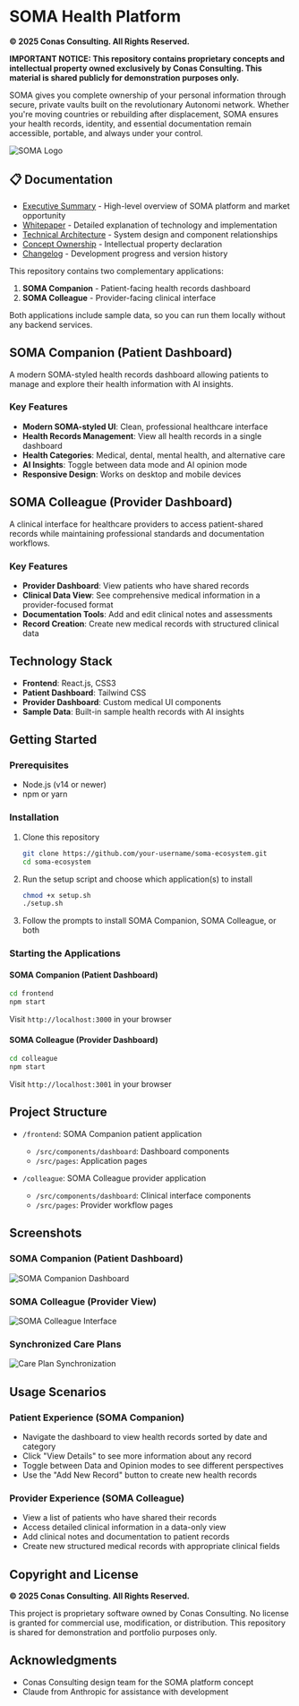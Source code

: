 # SOMA Health Platform

**© 2025 Conas Consulting. All Rights Reserved.**

**IMPORTANT NOTICE: This repository contains proprietary concepts and intellectual property owned exclusively by Conas Consulting. This material is shared publicly for demonstration purposes only.**

SOMA gives you complete ownership of your personal information through secure, private vaults built on the revolutionary Autonomi network. Whether you're moving countries or rebuilding after displacement, SOMA ensures your health records, identity, and essential documentation remain accessible, portable, and always under your control.

![SOMA Logo](https://static.wixstatic.com/media/afc39f_da0a94021ba6434399c2fbd4fd0ee013~mv2.png)

## 📋 Documentation

- [Executive Summary](docs/executive-summary.md) - High-level overview of SOMA platform and market opportunity
- [Whitepaper](docs/whitepaper.md) - Detailed explanation of technology and implementation
- [Technical Architecture](docs/technical-architecture.md) - System design and component relationships
- [Concept Ownership](docs/CONCEPT_OWNERSHIP.md) - Intellectual property declaration
- [Changelog](CHANGELOG.md) - Development progress and version history

This repository contains two complementary applications:

1. **SOMA Companion** - Patient-facing health records dashboard
2. **SOMA Colleague** - Provider-facing clinical interface

Both applications include sample data, so you can run them locally without any backend services.

## SOMA Companion (Patient Dashboard)

A modern SOMA-styled health records dashboard allowing patients to manage and explore their health information with AI insights.

### Key Features

- **Modern SOMA-styled UI**: Clean, professional healthcare interface
- **Health Records Management**: View all health records in a single dashboard
- **Health Categories**: Medical, dental, mental health, and alternative care
- **AI Insights**: Toggle between data mode and AI opinion mode 
- **Responsive Design**: Works on desktop and mobile devices

## SOMA Colleague (Provider Dashboard)

A clinical interface for healthcare providers to access patient-shared records while maintaining professional standards and documentation workflows.

### Key Features

- **Provider Dashboard**: View patients who have shared records
- **Clinical Data View**: See comprehensive medical information in a provider-focused format
- **Documentation Tools**: Add and edit clinical notes and assessments
- **Record Creation**: Create new medical records with structured clinical data

## Technology Stack

- **Frontend**: React.js, CSS3
- **Patient Dashboard**: Tailwind CSS
- **Provider Dashboard**: Custom medical UI components
- **Sample Data**: Built-in sample health records with AI insights

## Getting Started

### Prerequisites

- Node.js (v14 or newer)
- npm or yarn

### Installation

1. Clone this repository
   ```bash
   git clone https://github.com/your-username/soma-ecosystem.git
   cd soma-ecosystem
   ```

2. Run the setup script and choose which application(s) to install
   ```bash
   chmod +x setup.sh
   ./setup.sh
   ```

3. Follow the prompts to install SOMA Companion, SOMA Colleague, or both

### Starting the Applications

#### SOMA Companion (Patient Dashboard)
```bash
cd frontend
npm start
```
Visit `http://localhost:3000` in your browser

#### SOMA Colleague (Provider Dashboard)
```bash
cd colleague
npm start
```
Visit `http://localhost:3001` in your browser

## Project Structure

- `/frontend`: SOMA Companion patient application
  - `/src/components/dashboard`: Dashboard components
  - `/src/pages`: Application pages
  
- `/colleague`: SOMA Colleague provider application
  - `/src/components/dashboard`: Clinical interface components
  - `/src/pages`: Provider workflow pages

## Screenshots

### SOMA Companion (Patient Dashboard)
![SOMA Companion Dashboard](https://static.wixstatic.com/media/afc39f_da0a94021ba6434399c2fbd4fd0ee013~mv2.png)

### SOMA Colleague (Provider View)
![SOMA Colleague Interface](https://static.wixstatic.com/media/afc39f_da0a94021ba6434399c2fbd4fd0ee013~mv2.png)

### Synchronized Care Plans
![Care Plan Synchronization](https://static.wixstatic.com/media/afc39f_da0a94021ba6434399c2fbd4fd0ee013~mv2.png)

## Usage Scenarios

### Patient Experience (SOMA Companion)
- Navigate the dashboard to view health records sorted by date and category
- Click "View Details" to see more information about any record
- Toggle between Data and Opinion modes to see different perspectives
- Use the "Add New Record" button to create new health records

### Provider Experience (SOMA Colleague)
- View a list of patients who have shared their records
- Access detailed clinical information in a data-only view
- Add clinical notes and documentation to patient records
- Create new structured medical records with appropriate clinical fields

## Copyright and License

**© 2025 Conas Consulting. All Rights Reserved.**

This project is proprietary software owned by Conas Consulting. No license is granted for commercial use, modification, or distribution. This repository is shared for demonstration and portfolio purposes only.

## Acknowledgments

- Conas Consulting design team for the SOMA platform concept
- Claude from Anthropic for assistance with development